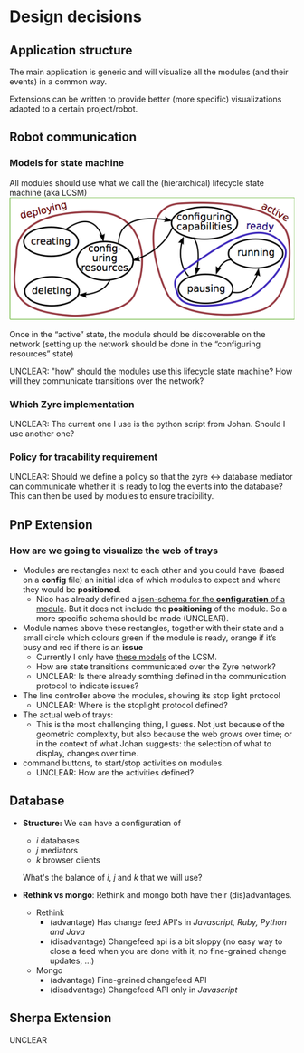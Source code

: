 # Design decisions

## Application structure

The main application is generic and will visualize all the modules (and their events) in a common way.

Extensions can be written to provide better (more specific) visualizations adapted to a certain project/robot.

## Robot communication

### Models for state machine
All modules should use what we call the (hierarchical) lifecycle state machine (aka LCSM)![hierarchical lifecycle state machine](imports/LifeCycleStateMachine-hierarchical.png)

Once in the “active” state, the module should be discoverable on the network (setting up the network should be done in the “configuring resources” state)

UNCLEAR: "how" should the modules use this lifecycle state machine? How will they communicate transitions over the network?

### Which Zyre implementation
UNCLEAR: The current one I use is the python script from Johan. Should I use another one?
### Policy for tracability requirement
UNCLEAR: Should we define a policy so that the zyre <-> database mediator can communicate whether it is ready to log the events into the database? This can then be used by modules to ensure tracibility.

## PnP Extension
### How are we going to visualize the web of trays
- Modules are rectangles next to each other and you could have (based on a **config** file) an initial idea of which modules to expect and where they would be **positioned**.
	- Nico has already defined a [json-schema for the **configuration** of a module](https://gitlab.mech.kuleuven.be/rob-picknpack/pnp-line/blob/633dda2ae2d00875301e3bcc9436d2001515ec99/json_models/configuration_schema.json). But it does not include the **positioning** of the module. So a more specific schema should be made (UNCLEAR).
- Module names above these rectangles, together with their state and a small circle which colours green if the module is ready, orange if it’s busy and red if there is an **issue**
	- Currently I only have [these models](imports/rFSM) of the LCSM.
	- How are state transitions communicated over the Zyre network?
	- UNCLEAR: Is there already somthing defined in the communication protocol to indicate issues?
- The line controller above the modules, showing its stop light protocol
	- UNCLEAR: Where is the stoplight protocol defined?
- The actual web of trays:
	- This is the most challenging thing, I guess. Not just because of the
		geometric complexity, but also because the web grows over time; or in the
		context of what Johan suggests: the selection of what to display, changes
		over time.
- command buttons, to start/stop activities on modules.
	- UNCLEAR: How are the activities defined?

## Database

- **Structure:** We can have a configuration of
	- *i* databases
	- *j* mediators
	- *k* browser clients

	What's the balance of *i*, *j* and *k* that we will use?


- **Rethink vs mongo**: Rethink and mongo both have their (dis)advantages.
	- Rethink
		- (advantage) Has change feed API's in *Javascript, Ruby, Python and Java*
		- (disadvantage) Changefeed api is a bit sloppy (no easy way to close a feed when you are done with it, no fine-grained change updates, ...)
	- Mongo
		- (advantage) Fine-grained changefeed API
		- (disadvantage) Changefeed API only in *Javascript*

## Sherpa Extension

UNCLEAR